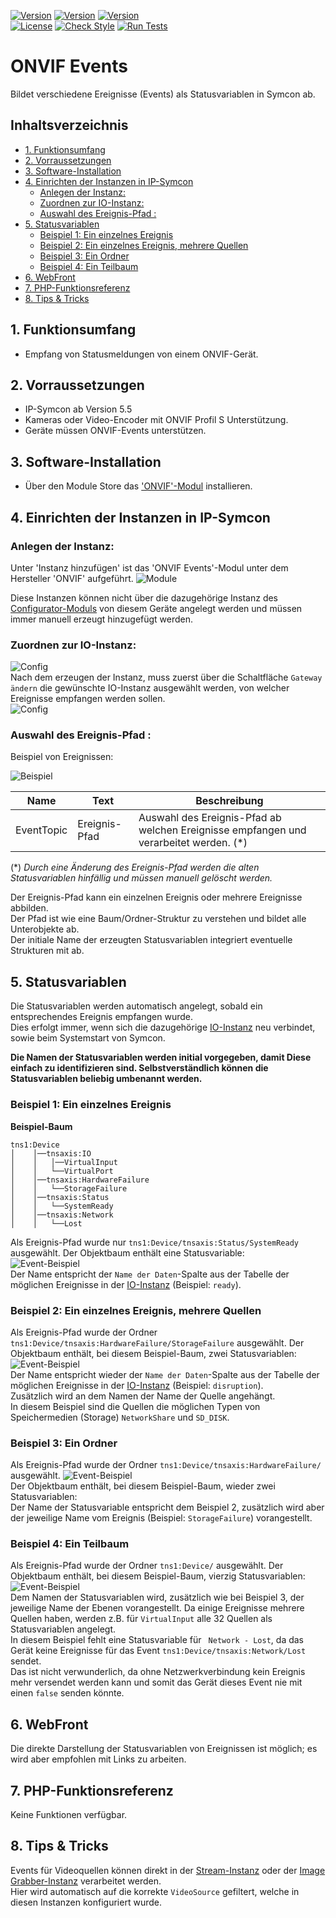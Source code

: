 [![Version](https://img.shields.io/badge/Symcon-PHPModul-red.svg)](https://www.symcon.de/service/dokumentation/entwicklerbereich/sdk-tools/sdk-php/)
[![Version](https://img.shields.io/badge/Modul%20Version-1.00-blue.svg)]()
[![Version](https://img.shields.io/badge/Symcon%20Version-5.5%20%3E-green.svg)](https://www.symcon.de/forum/threads/41251-IP-Symcon-5-5-%28Testing%29)  
[![License](https://img.shields.io/badge/License-CC%20BY--NC--SA%204.0-green.svg)](https://creativecommons.org/licenses/by-nc-sa/4.0/)
[![Check Style](https://github.com/Nall-chan/ONVIF/workflows/Check%20Style/badge.svg)](https://github.com/Nall-chan/ONVIF/actions) [![Run Tests](https://github.com/Nall-chan/ONVIF/workflows/Run%20Tests/badge.svg)](https://github.com/Nall-chan/ONVIF/actions)  

# ONVIF Events <!-- omit in toc -->
Bildet verschiedene Ereignisse (Events) als Statusvariablen in Symcon ab.

## Inhaltsverzeichnis <!-- omit in toc -->

- [1. Funktionsumfang](#1-funktionsumfang)
- [2. Vorraussetzungen](#2-vorraussetzungen)
- [3. Software-Installation](#3-software-installation)
- [4. Einrichten der Instanzen in IP-Symcon](#4-einrichten-der-instanzen-in-ip-symcon)
  - [Anlegen der Instanz:](#anlegen-der-instanz)
  - [Zuordnen zur IO-Instanz:](#zuordnen-zur-io-instanz)
  - [Auswahl des Ereignis-Pfad :](#auswahl-des-ereignis-pfad-)
- [5. Statusvariablen](#5-statusvariablen)
  - [Beispiel 1: Ein einzelnes Ereignis](#beispiel-1-ein-einzelnes-ereignis)
  - [Beispiel 2: Ein einzelnes Ereignis, mehrere Quellen](#beispiel-2-ein-einzelnes-ereignis-mehrere-quellen)
  - [Beispiel 3: Ein Ordner](#beispiel-3-ein-ordner)
  - [Beispiel 4: Ein Teilbaum](#beispiel-4-ein-teilbaum)
- [6. WebFront](#6-webfront)
- [7. PHP-Funktionsreferenz](#7-php-funktionsreferenz)
- [8. Tips & Tricks](#8-tips--tricks)

## 1. Funktionsumfang

* Empfang von Statusmeldungen von einem ONVIF-Gerät.  

## 2. Vorraussetzungen

* IP-Symcon ab Version 5.5  
* Kameras oder Video-Encoder mit ONVIF Profil S Unterstützung.
* Geräte müssen ONVIF-Events unterstützen.  

## 3. Software-Installation

* Über den Module Store das ['ONVIF'-Modul](../README.md) installieren.  

## 4. Einrichten der Instanzen in IP-Symcon

### Anlegen der Instanz:  

 Unter 'Instanz hinzufügen' ist das 'ONVIF Events'-Modul unter dem Hersteller 'ONVIF' aufgeführt.
![Module](../imgs/Module.png)  

Diese Instanzen können nicht über die dazugehörige Instanz des [Configurator-Moduls](../ONVIF%20Configurator/README.md) von diesem Geräte angelegt werden und müssen immer manuell erzeugt hinzugefügt werden.  

### Zuordnen zur IO-Instanz:    

![Config](imgs/Config1.png)  
Nach dem erzeugen der Instanz, muss zuerst über die Schaltfläche `Gateway ändern` die gewünschte IO-Instanz ausgewählt werden, von welcher Ereignisse empfangen werden sollen.  
![Config](imgs/Config2.png)  

### Auswahl des Ereignis-Pfad :  

Beispiel von Ereignissen:  

![Beispiel](imgs/Config3.png)  

| Name       | Text          | Beschreibung                                                                      |
| ---------- | ------------- | --------------------------------------------------------------------------------- |
| EventTopic | Ereignis-Pfad | Auswahl des Ereignis-Pfad ab welchen Ereignisse empfangen und verarbeitet werden. (*) |  

(*)  _Durch eine Änderung des Ereignis-Pfad werden die alten Statusvariablen hinfällig und müssen manuell gelöscht werden._  

Der Ereignis-Pfad kann ein einzelnen Ereignis oder mehrere Ereignisse abbilden.  
Der Pfad ist wie eine Baum/Ordner-Struktur zu verstehen und bildet alle Unterobjekte ab.  
Der initiale Name der erzeugten Statusvariablen integriert eventuelle Strukturen mit ab.  

## 5. Statusvariablen

Die Statusvariablen werden automatisch angelegt, sobald ein entsprechendes Ereignis empfangen wurde.  
Dies erfolgt immer, wenn sich die dazugehörige [IO-Instanz](../ONVIF%20IO/README.md) neu verbindet, sowie beim Systemstart von Symcon.  

__Die Namen der Statusvariablen werden initial vorgegeben, damit Diese einfach zu identifizieren sind. Selbstverständlich können die Statusvariablen beliebig umbenannt werden.__


### Beispiel 1: Ein einzelnes Ereignis

__Beispiel-Baum__  

```
tns1:Device
│    │──tnsaxis:IO
│    │   │──VirtualInput
│    │   └──VirtualPort
│    │──tnsaxis:HardwareFailure
│    │   └──StorageFailure
│    │──tnsaxis:Status
│    │   └──SystemReady
│    │──tnsaxis:Network
│    │   └──Lost
```

Als Ereignis-Pfad wurde nur `tns1:Device/tnsaxis:Status/SystemReady` ausgewählt.
Der Objektbaum enthält eine Statusvariable:  
![Event-Beispiel](imgs/Event1.png)  
Der Name entspricht der `Name der Daten`-Spalte aus der Tabelle der möglichen Ereignisse in der [IO-Instanz](../ONVIF%20IO/README.md) (Beispiel: `ready`).  

### Beispiel 2: Ein einzelnes Ereignis, mehrere Quellen

Als Ereignis-Pfad wurde der Ordner `tns1:Device/tnsaxis:HardwareFailure/StorageFailure` ausgewählt.
Der Objektbaum enthält, bei diesem Beispiel-Baum, zwei Statusvariablen:  
![Event-Beispiel](imgs/Event2.png)  
Der Name entspricht wieder der `Name der Daten`-Spalte aus der Tabelle der möglichen Ereignisse in der [IO-Instanz](../ONVIF%20IO/README.md) (Beispiel: `disruption`).  
Zusätzlich wird an dem Namen der Name der Quelle angehängt.  
In diesem Beispiel sind die Quellen die möglichen Typen von Speichermedien (Storage) `NetworkShare` und `SD_DISK`.  

### Beispiel 3: Ein Ordner

Als Ereignis-Pfad wurde der Ordner `tns1:Device/tnsaxis:HardwareFailure/` ausgewählt.
![Event-Beispiel](imgs/Event3.png)  
Der Objektbaum enthält, bei diesem Beispiel-Baum, wieder zwei Statusvariablen:  
Der Name der Statusvariable entspricht dem Beispiel 2, zusätzlich wird aber der jeweilige Name vom Ereignis (Beispiel: `StorageFailure`) vorangestellt.  

### Beispiel 4: Ein Teilbaum

Als Ereignis-Pfad wurde der Ordner `tns1:Device/` ausgewählt.
Der Objektbaum enthält, bei diesem Beispiel-Baum, vierzig Statusvariablen:  
![Event-Beispiel](imgs/Event4.png)  
Dem Namen der Statusvariablen wird, zusätzlich wie bei Beispiel 3, der jeweilige Name der Ebenen vorangestellt. 
Da einige Ereignisse mehrere Quellen haben, werden z.B. für `VirtualInput` alle 32 Quellen als Statusvariablen angelegt.   
In diesem Beispiel fehlt eine Statusvariable für ` Network - Lost`, da das Gerät keine Ereignisse für das Event `tns1:Device/tnsaxis:Network/Lost` sendet.  
Das ist nicht verwunderlich, da ohne Netzwerkverbindung kein Ereignis mehr versendet werden kann und somit das Gerät dieses Event nie mit einen `false` senden könnte.  

## 6. WebFront

Die direkte Darstellung der Statusvariablen von Ereignissen ist möglich; es wird aber empfohlen mit Links zu arbeiten.  

## 7. PHP-Funktionsreferenz

Keine Funktionen verfügbar.  

## 8. Tips & Tricks

Events für Videoquellen können direkt in der [Stream-Instanz](../ONVIF%20Media%20Stream/README.md)  oder der [Image Grabber-Instanz](../ONVIF%20Image%20Grabber/README.md) verarbeitet werden.  
Hier wird automatisch auf die korrekte `VideoSource` gefiltert, welche in diesen Instanzen konfiguriert wurde.  
